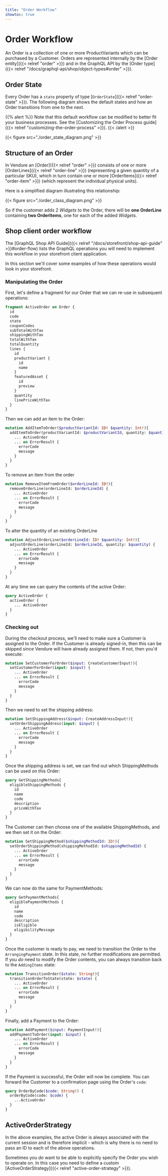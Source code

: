 ```yaml
---
title: "Order Workflow"
showtoc: true
---
```


# Order Workflow

An Order is a collection of one or more ProductVariants which can be purchased by a Customer. Orders are represented internally by the [Order entity]({{< relref "order" >}}) and in the GraphQL API by the [Order type]({{< relref "/docs/graphql-api/shop/object-types#order" >}}).

## Order State

Every Order has a `state` property of type [`OrderState`]({{< relref "order-state" >}}). The following diagram shows the default states and how an Order transitions from one to the next.

{{% alert %}}
Note that this default workflow can be modified to better fit your business processes. See the [Customizing the Order Process guide]({{< relref "customizing-the-order-process" >}}).
{{< /alert >}}

{{< figure src="./order_state_diagram.png" >}}

## Structure of an Order

In Vendure an [Order]({{< relref "order" >}}) consists of one or more [OrderLines]({{< relref "order-line" >}}) (representing a given quantity of a particular SKU), which in turn contain one or more [OrderItems]({{< relref "order-item" >}}) (which represent the individual physical units). 

Here is a simplified diagram illustrating this relationship:

{{< figure src="./order_class_diagram.png" >}}

So if the customer adds 2 *Widgets* to the Order, there will be **one OrderLine** containing **two OrderItems**, one for each of the added *Widgets*.

## Shop client order workflow

The [GraphQL Shop API Guide]({{< relref "/docs/storefront/shop-api-guide" >}}#order-flow) lists the GraphQL operations you will need to implement this workflow in your storefront client application.

In this section we'll cover some examples of how these operations would look in your storefront.

### Manipulating the Order

First, let's define a fragment for our Order that we can re-use in subsequent operations:

```GraphQL
fragment ActiveOrder on Order {
  id
  code
  state
  couponCodes
  subTotalWithTax
  shippingWithTax
  totalWithTax
  totalQuantity
  lines {
    id
    productVariant {
      id
      name
    }
    featuredAsset {
      id
      preview
    }
    quantity
    linePriceWithTax
  }
}
```

Then we can add an item to the Order:

```GraphQL
mutation AddItemToOrder($productVariantId: ID! $quantity: Int!){
  addItemToOrder(productVariantId: $productVariantId, quantity: $quantity) {
    ... ActiveOrder
    ... on ErrorResult {
      errorCode
      message
    }
  }
}
```

To remove an item from the order

```GraphQL
mutation RemoveItemFromOrder($orderLineId: ID!){
  removeOrderLine(orderLineId: $orderLineId) {
    ... ActiveOrder
    ... on ErrorResult {
      errorCode
      message
    }
  }
}
```

To alter the quantity of an existing OrderLine

```GraphQL
mutation AdjustOrderLine($orderLineId: ID! $quantity: Int!){
  adjustOrderLine(orderLineId: $orderLineId, quantity: $quantity) {
    ... ActiveOrder
    ... on ErrorResult {
      errorCode
      message
    }
  }
}
```

At any time we can query the contents of the active Order:

```GraphQL
query ActiveOrder {
  activeOrder {
    ... ActiveOrder
  }  
}
```

### Checking out

During the checkout process, we'll need to make sure a Customer is assigned to the Order. If the Customer is already signed-in, then this can be skipped since Vendure will have already assigned them. If not, then you'd execute:

```GraphQL
mutation SetCustomerForOrder($input: CreateCustomerInput!){
  setCustomerForOrder(input: $input) {
    ... ActiveOrder
    ... on ErrorResult {
      errorCode
      message
    }
  }
}
```

Then we need to set the shipping address:

```GraphQL
mutation SetShippingAddress($input: CreateAddressInput!){
  setOrderShippingAddress(input: $input) {
    ... ActiveOrder
    ... on ErrorResult {
      errorCode
      message
    }
  }
}
```

Once the shipping address is set, we can find out which ShippingMethods can be used on this Order:

```GraphQL
query GetShippingMethods{
  eligibleShippingMethods {
    id
    name
    code
    description
    priceWithTax
  }
}
```

The Customer can then choose one of the available ShippingMethods, and we then set it on the Order:

```GraphQL
mutation SetShippingMethod($shippingMethodId: ID!){
  setOrderShippingMethod(shippingMethodId: $shippingMethodId) {
    ... ActiveOrder
    ... on ErrorResult {
      errorCode
      message
    }
  }
}
```

We can now do the same for PaymentMethods:

```GraphQL
query GetPaymentMethods{
  eligiblePaymentMethods {
    id
    name
    code
    description
    isEligible
    eligibilityMessage
  }
}
```

Once the customer is ready to pay, we need to transition the Order to the `ArrangingPayment` state. In this state, no further modifications are permitted. If you _do_ need to modify the Order contents, you can always transition back to the `AddingItems` state:

```GraphQL
mutation TransitionOrder($state: String!){
  transitionOrderToState(state: $state) {
    ... ActiveOrder
    ... on ErrorResult {
      errorCode
      message
    }
  }
}
```

Finally, add a Payment to the Order:

```GraphQL
mutation AddPayment($input: PaymentInput!){
  addPaymentToOrder(input: $input) {
    ... ActiveOrder
    ... on ErrorResult {
      errorCode
      message
    }
  }
}
```

If the Payment is successful, the Order will now be complete. You can forward the Customer to a confirmation page using the Order's `code`:

```GraphQL
query OrderByCode($code: String!) {
  orderByCode(code: $code) {
    ...ActiveOrder
  }
}
```

## ActiveOrderStrategy

In the above examples, the active Order is always associated with the current session and is therefore implicit - which is why there is no need to pass an ID to each of the above operations.

Sometimes you _do_ want to be able to explicitly specify the Order you wish to operate on. In this case you need to define a custom [ActiveOrderStrategy]({{< relref "active-order-strategy" >}}).
